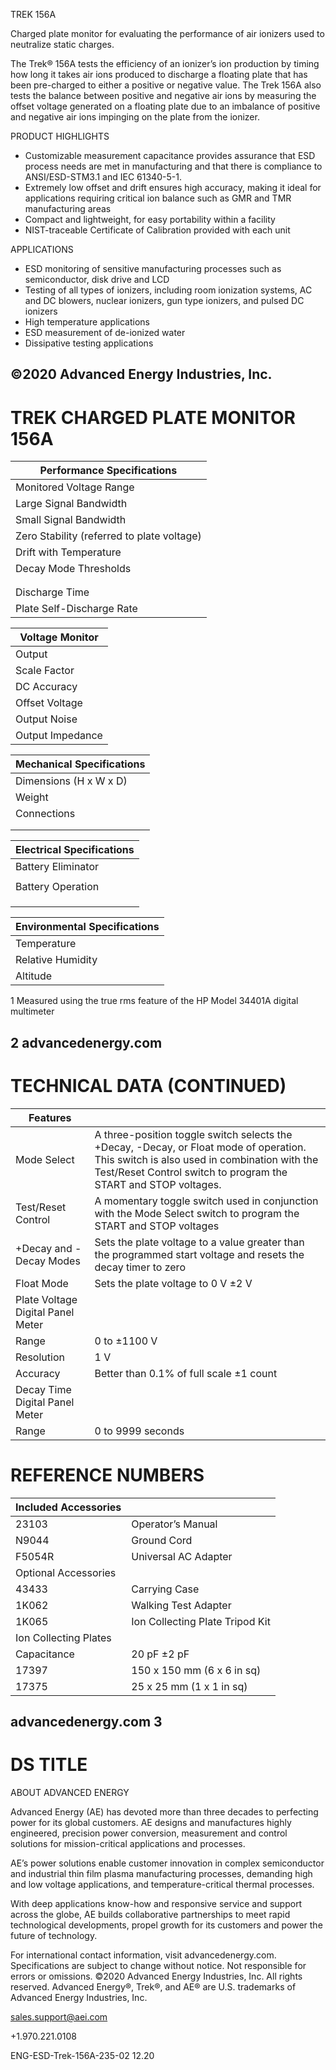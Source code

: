 TREK 156A

Charged plate monitor for evaluating the performance of air ionizers used to neutralize static charges.

The Trek® 156A tests the efficiency of an ionizer’s ion production by timing how long it takes air ions produced to discharge a floating plate that has been pre-charged to either a positive or negative value. The Trek 156A also tests the balance between positive and negative air ions by measuring the offset voltage generated on a floating plate due to an imbalance of positive and negative air ions impinging on the plate from the ionizer.

PRODUCT HIGHLIGHTS

- Customizable measurement capacitance provides assurance that ESD process needs are met in manufacturing and that there is compliance to ANSI/ESD-STM3.1 and IEC 61340-5-1.
- Extremely low offset and drift ensures high accuracy, making it ideal for applications requiring critical ion balance such as GMR and TMR manufacturing areas
- Compact and lightweight, for easy portability within a facility
- NIST-traceable Certificate of Calibration provided with each unit

APPLICATIONS

- ESD monitoring of sensitive manufacturing processes such as semiconductor, disk drive and LCD
- Testing of all types of ionizers, including room ionization systems, AC and DC blowers, nuclear ionizers, gun type ionizers, and pulsed DC ionizers
- High temperature applications
- ESD measurement of de-ionized water
- Dissipative testing applications

©2020 Advanced Energy Industries, Inc.
---
# TREK CHARGED PLATE MONITOR 156A

|Performance Specifications|
|---|
|Monitored Voltage Range|0 to ±1100 VDC or peak AC|
|Large Signal Bandwidth|DC to 10 Hz (measured at 2000 V p-p)|
|Small Signal Bandwidth|DC to 1 kHz (measured at 20 V p-p) (-3dB)|
|Zero Stability (referred to plate voltage)|Drift with Time (no incident ion flow) Less than 6 V/minute|
|Drift with Temperature|Less than 10 mV/°C, noncumulative|
|Decay Mode Thresholds|Start Voltage Programmable from 1 to ±1000 V in 1 V increments|
| |Stop Voltage Programmable from 0 to ±999 V in 1 V increments|
| |Start/Stop Accuracy Within ±1 V of programmed voltage|
|Discharge Time|0.1 seconds, from 0.1 to 999.9 seconds; 1 second, from 1000 to 9999 seconds. (The display will indicate “- - - -” when the decay time exceeds 9999 seconds.)|
|Plate Self-Discharge Rate|Less than 12 V/minute|

|Voltage Monitor|
|---|
|Output|BNC provides low voltage replica of plate|
|Scale Factor|1/200th of the plate voltage|
|DC Accuracy|Better than 0.1% of full scale|
|Offset Voltage|Less than ±10 mV|
|Output Noise|Less than 10 mV rms|
|Output Impedance|Less than 0.1Ω|

|Mechanical Specifications|
|---|
|Dimensions (H x W x D)|83 x 318 x 280 mm (3.25 x 12.5 x 11 in)|
|Weight|2 kg (4.4 lb)|
|Connections|Voltage Monitor BNC Connector|
| |Ground Receptacle Banana Jack|
| |Cable 156A to Plate Coaxial (3 m length, 4.95 mm diameter)|

|Electrical Specifications|
|---|
|Battery Eliminator|Output Connector 2.1 mm DC power plug|
| |Output Current 1.2 A|
|Battery Operation|Rechargeable battery, supplied|
| |Recharge Time 2.1 mm DC power plug|
| |Recharge Indicator LCD screen battery status indicator|
| |Operating Time 8 hours from a full charge|

|Environmental Specifications|
|---|
|Temperature|5 to 35°C (41 to 95°F)|
|Relative Humidity|To 80% RH, noncondensing|
|Altitude|To 2000 m (6561.68 ft.)|

1 Measured using the true rms feature of the HP Model 34401A digital multimeter

2 advancedenergy.com
---
# TECHNICAL DATA (CONTINUED)

|Features| |
|---|---|
|Mode Select|A three-position toggle switch selects the +Decay, -Decay, or Float mode of operation. This switch is also used in combination with the Test/Reset Control switch to program the START and STOP voltages.|
|Test/Reset Control|A momentary toggle switch used in conjunction with the Mode Select switch to program the START and STOP voltages|
|+Decay and -Decay Modes|Sets the plate voltage to a value greater than the programmed start voltage and resets the decay timer to zero|
|Float Mode|Sets the plate voltage to 0 V ±2 V|
|Plate Voltage Digital Panel Meter| |
|Range|0 to ±1100 V|
|Resolution|1 V|
|Accuracy|Better than 0.1% of full scale ±1 count|
|Decay Time Digital Panel Meter| |
|Range|0 to 9999 seconds|

# REFERENCE NUMBERS

|Included Accessories| |
|---|---|
|23103|Operator’s Manual|
|N9044|Ground Cord|
|F5054R|Universal AC Adapter|
|Optional Accessories| |
|43433|Carrying Case|
|1K062|Walking Test Adapter|
|1K065|Ion Collecting Plate Tripod Kit|
|Ion Collecting Plates| |
|Capacitance|20 pF ±2 pF|
|17397|150 x 150 mm (6 x 6 in sq)|
|17375|25 x 25 mm (1 x 1 in sq)|

advancedenergy.com 3
---
# DS TITLE

ABOUT ADVANCED ENERGY

Advanced Energy (AE) has devoted more than three decades to perfecting power for its global customers. AE designs and manufactures highly engineered, precision power conversion, measurement and control solutions for mission-critical applications and processes.

AE’s power solutions enable customer innovation in complex semiconductor and industrial thin film plasma manufacturing processes, demanding high and low voltage applications, and temperature-critical thermal processes.

With deep applications know-how and responsive service and support across the globe, AE builds collaborative partnerships to meet rapid technological developments, propel growth for its customers and power the future of technology.

For international contact information, visit advancedenergy.com. Specifications are subject to change without notice. Not responsible for errors or omissions. ©2020 Advanced Energy Industries, Inc. All rights reserved. Advanced Energy®, Trek®, and AE® are U.S. trademarks of Advanced Energy Industries, Inc.

sales.support@aei.com

+1.970.221.0108

ENG-ESD-Trek-156A-235-02 12.20